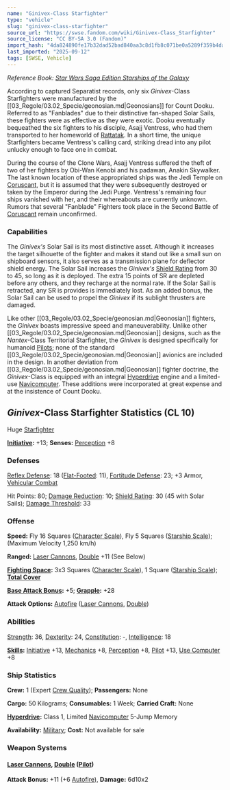 ```yaml
---
name: "Ginivex-Class Starfighter"
type: "vehicle"
slug: "ginivex-class-starfighter"
source_url: "https://swse.fandom.com/wiki/Ginivex-Class_Starfighter"
source_license: "CC BY-SA 3.0 (Fandom)"
import_hash: "4da824890fe17b32dad52bad840aa3c8d1fb8c071be0a5289f359b4da2e3e8dc"
last_imported: "2025-09-12"
tags: [SWSE, Vehicle]
---
```

*Reference Book: [Star Wars Saga Edition Starships of the Galaxy](https://swse.fandom.com/wiki/Star_Wars_Saga_Edition_Starships_of_the_Galaxy)*

According to captured Separatist records, only six *Ginivex*-Class Starfighters were manufactured by the [[03_Regole/03.02_Specie/geonosian.md|Geonosians]] for Count Dooku. Referred to as "Fanblades" due to their distinctive fan-shaped Solar Sails, these fighters were as effective as they were exotic. Dooku eventually bequeathed the six fighters to his disciple, Asajj Ventress, who had them transported to her homeworld of [Rattatak](https://swse.fandom.com/wiki/Rattatak). In a short time, the unique Starfighters became Ventress's calling card, striking dread into any pilot unlucky enough to face one in combat.

During the course of the Clone Wars, Asajj Ventress suffered the theft of two of her fighters by Obi-Wan Kenobi and his padawan, Anakin Skywalker. The last known location of these appropriated ships was the Jedi Temple on [Coruscant](https://swse.fandom.com/wiki/Coruscant), but it is assumed that they were subsequently destroyed or taken by the Emperor during the Jedi Purge. Ventress's remaining four ships vanished with her, and their whereabouts are currently unknown. Rumors that several "Fanblade" Fighters took place in the Second Battle of [Coruscant](https://swse.fandom.com/wiki/Coruscant) remain unconfirmed.

### Capabilities
The *Ginivex's* Solar Sail is its most distinctive asset. Although it increases the target silhouette of the fighter and makes it stand out like a small sun on shipboard sensors, it also serves as a transmission plane for deflector shield energy. The Solar Sail increases the *Ginivex's* [Shield Rating](https://swse.fandom.com/wiki/Shield_Rating) from 30 to 45, so long as it is deployed. The extra 15 points of SR are depleted before any others, and they recharge at the normal rate. If the Solar Sail is retracted, any SR is provides is immediately lost. As an added bonus, the Solar Sail can be used to propel the *Ginivex* if its sublight thrusters are damaged.

Like other [[03_Regole/03.02_Specie/geonosian.md|Geonosian]] fighters, the *Ginivex* boasts impressive speed and maneuverability. Unlike other [[03_Regole/03.02_Specie/geonosian.md|Geonosian]] designs, such as the *Nantex*-Class Territorial Starfighter, the *Ginivex* is designed specifically for humanoid [Pilots](https://swse.fandom.com/wiki/Pilots); none of the standard [[03_Regole/03.02_Specie/geonosian.md|Geonosian]] avionics are included in the design. In another deviation from [[03_Regole/03.02_Specie/geonosian.md|Geonosian]] fighter doctrine, the *Ginivex*-Class is equipped with an integral [Hyperdrive](https://swse.fandom.com/wiki/Hyperdrive) engine and a limited-use [Navicomputer](https://swse.fandom.com/wiki/Navicomputer). These additions were incorporated at great expense and at the insistence of Count Dooku.

## *Ginivex*-Class Starfighter Statistics (CL 10)
Huge [Starfighter](https://swse.fandom.com/wiki/Starfighter)

**[Initiative](https://swse.fandom.com/wiki/Initiative):** +13; **Senses:** [Perception](https://swse.fandom.com/wiki/Perception) +8
### Defenses
[Reflex Defense](https://swse.fandom.com/wiki/Reflex_Defense_(Vehicles)): 18 ([Flat-Footed](https://swse.fandom.com/wiki/Flat-Footed): 11), [Fortitude Defense](https://swse.fandom.com/wiki/Fortitude_Defense_(Vehicles)): 23; +3 Armor, [Vehicular Combat](https://swse.fandom.com/wiki/Vehicular_Combat)

Hit Points: 80; [Damage Reduction](https://swse.fandom.com/wiki/Damage_Reduction): 10; [Shield Rating](https://swse.fandom.com/wiki/Shield_Rating): 30 (45 with Solar Sails); [Damage Threshold](https://swse.fandom.com/wiki/Damage_Threshold_(Vehicles)): 33
### Offense
**Speed:** Fly 16 Squares ([Character Scale](https://swse.fandom.com/wiki/Character_Scale)), Fly 5 Squares ([Starship Scale](https://swse.fandom.com/wiki/Starship_Scale)); (Maximum Velocity 1,250 km/h)

**Ranged:** [Laser Cannons](https://swse.fandom.com/wiki/Laser_Cannons), [Double](https://swse.fandom.com/wiki/Double) +11 (See Below)

**[Fighting Space](https://swse.fandom.com/wiki/Fighting_Space):** 3x3 Squares ([Character Scale](https://swse.fandom.com/wiki/Character_Scale)), 1 Square ([Starship Scale](https://swse.fandom.com/wiki/Starship_Scale)); **[Total Cover](https://swse.fandom.com/wiki/Total_Cover)**

**[Base Attack Bonus](https://swse.fandom.com/wiki/Base_Attack_Bonus):** +5; **[Grapple](https://swse.fandom.com/wiki/Grapple):** +28

**Attack Options:** [Autofire](https://swse.fandom.com/wiki/Autofire_(Vehicle_Combat)) ([Laser Cannons](https://swse.fandom.com/wiki/Laser_Cannons), [Double](https://swse.fandom.com/wiki/Double))
### Abilities
[Strength](https://swse.fandom.com/wiki/Strength): 36, [Dexterity](https://swse.fandom.com/wiki/Dexterity): 24, [Constitution](https://swse.fandom.com/wiki/Constitution): -, [Intelligence](https://swse.fandom.com/wiki/Intelligence): 18

**[Skills](https://swse.fandom.com/wiki/Skills):** [Initiative](https://swse.fandom.com/wiki/Initiative) +13, [Mechanics](https://swse.fandom.com/wiki/Mechanics) +8, [Perception](https://swse.fandom.com/wiki/Perception) +8, [Pilot](https://swse.fandom.com/wiki/Pilot) +13, [Use Computer](https://swse.fandom.com/wiki/Use_Computer) +8
### Ship Statistics
**Crew:** 1 (Expert [Crew Quality](https://swse.fandom.com/wiki/Crew_Quality)); **Passengers:** None

**Cargo:** 50 Kilograms; **Consumables:** 1 Week; **Carried Craft:** None

**[Hyperdrive](https://swse.fandom.com/wiki/Hyperdrive):** Class 1, Limited [Navicomputer](https://swse.fandom.com/wiki/Navicomputer) 5-Jump Memory

**Availability:** [Military](https://swse.fandom.com/wiki/Military); **Cost:** Not available for sale
### Weapon Systems
#### **[Laser Cannons](https://swse.fandom.com/wiki/Laser_Cannons), [Double](https://swse.fandom.com/wiki/Double) ([Pilot](https://swse.fandom.com/wiki/Pilot_(Vehicle_Combat)))**
**Attack Bonus:** +11 (+6 [Autofire](https://swse.fandom.com/wiki/Autofire_(Vehicle_Combat))), **Damage:** 6d10x2